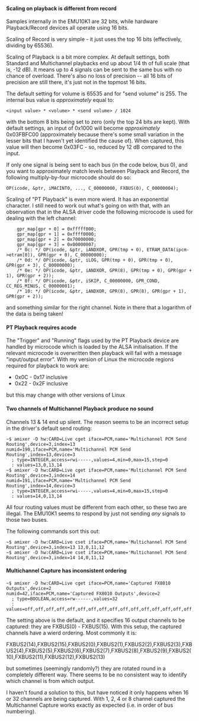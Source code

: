 #### Scaling on playback is different from record

Samples internally in the EMU10K1 are 32 bits, while hardware Playback/Record devices all operate using 16 bits.

Scaling of Record is very simple - it just uses the top 16 bits (effectively, dividing by 65536).

Scaling of Playback is a bit more complex. At default settings, both Standard and Multichannel playbacks end up about 1/4 th of full scale (that is, -12 dB). It means up to 4 signals can be
sent to the same bus with no chance of overload. There's also no loss of precision -- all 16 bits of precision are still there, it's just not in the topmost 16 bits.

The default setting for volume is 65535 and for "send volume" is 255. The internal bus value is *approximately* equal to:

```
<input value> * <volume> * <send volume> / 1024
```

with the bottom 8 bits being set to zero (only the top 24 bits are kept). With default settings, an input of 0x1000 will become *approximately* 0x03FBFC00 (approximately because there's some small
variation in the lesser bits that I haven't yet identified the cause of). When captured, this value will then become 0x03FC - so, reduced by 12 dB compared to the input.

If only one signal is being sent to each bus (in the code below, bus 0), and you want to approximately match levels between Playback and Record, the following multiply-by-four microcode should do so:

```
OP(icode, &ptr, iMACINT0, ..., C_00000000, FXBUS(0), C_00000004);
```

Scaling of "PT Playback" is even more wierd. It has an exponential character. I still need to work out what's going on with that, with an observation that in the ALSA driver code the following microcode is used for dealing with the left channel:

```
	gpr_map[gpr + 0] = 0xfffff000;
	gpr_map[gpr + 1] = 0xffff0000;
	gpr_map[gpr + 2] = 0x70000000;
	gpr_map[gpr + 3] = 0x00000007;
	/* 0c: */ OP(icode, &ptr, iANDXOR, GPR(tmp + 0), ETRAM_DATA(ipcm->etram[0]), GPR(gpr + 0), C_00000000);
	/* 0d: */ OP(icode, &ptr, iLOG, GPR(tmp + 0), GPR(tmp + 0), GPR(gpr + 3), C_00000000);
	/* 0e: */ OP(icode, &ptr, iANDXOR, GPR(8), GPR(tmp + 0), GPR(gpr + 1), GPR(gpr + 2));
	/* 0f: */ OP(icode, &ptr, iSKIP, C_00000000, GPR_COND, CC_REG_MINUS, C_00000001);
	/* 10: */ OP(icode, &ptr, iANDXOR, GPR(8), GPR(8), GPR(gpr + 1), GPR(gpr + 2));
```

and something similar for the right channel. Note in there that a logarithm of the data is being taken!

#### PT Playback requires acode

The "Trigger" and "Running" flags used by the PT Playback device are handled by microcode which is loaded by the ALSA initialisation. If the relevant microcode is overwritten then playback will fail with a message "input/output error". With my version of Linux the microcode regions required for playback to work are:

 * 0x0C - 0x17 inclusive
 * 0x22 - 0x2F inclusive

but this may change with other versions of Linux

#### Two channels of Multichannel Playback produce no sound

Channels 13 & 14 end up silent. The reason seems to be an incorrect setup in the driver's default send routing:

```
~$ amixer -D hw:CARD=Live cget iface=PCM,name='Multichannel PCM Send Routing',device=3,index=13
numid=190,iface=PCM,name='Multichannel PCM Send Routing',index=13,device=3
  ; type=INTEGER,access=rwi-----,values=4,min=0,max=15,step=0
  : values=13,0,13,14
~$ amixer -D hw:CARD=Live cget iface=PCM,name='Multichannel PCM Send Routing',device=3,index=14
numid=191,iface=PCM,name='Multichannel PCM Send Routing',index=14,device=3
  ; type=INTEGER,access=rwi-----,values=4,min=0,max=15,step=0
  : values=14,0,13,14
```

All four routing values must be different from each other, so these two are illegal. The EMU10K1 seems to respond by just not sending *any* signals to those two buses.

The following commands sort this out:

```
~$ amixer -D hw:CARD=Live cset iface=PCM,name='Multichannel PCM Send Routing',device=3,index=13 13,0,11,12
~$ amixer -D hw:CARD=Live cset iface=PCM,name='Multichannel PCM Send Routing',device=3,index=14 14,0,11,12
```

#### Multichannel Capture has inconsistent ordering

```
~$ amixer -D hw:CARD=Live cget iface=PCM,name='Captured FX8010 Outputs',device=2
numid=42,iface=PCM,name='Captured FX8010 Outputs',device=2
  ; type=BOOLEAN,access=rw------,values=32
  : values=off,off,off,off,off,off,off,off,off,off,off,off,off,off,off,off,on,on,on,on,on,on,on,on,on,on,on,on,on,on,on,on
```

The setting above is the default, and it specifies 16 output channels to be captured: they are FXBUS(0) - FXBUS(15). With this setup, the captured channels have a
wierd ordering. Most commonly it is:

FXBUS2(14),FXBUS2(15),FXBUS2(0),FXBUS2(1),FXBUS2(2),FXBUS2(3),FXBUS2(4),FXBUS2(5),FXBUS2(6),FXBUS2(7),FXBUS2(8),FXBUS2(9),FXBUS2(10),FXBUS2(11),FXBUS2(12),FXBUS2(13)

but sometimes (seemingly randomly?) they are rotated round in a completely different way. There seems to be no consistent way to identify which channel is from which output.

I haven't found a solution to this, but have noticed it only happens when 16 or 32 channels are being captured. With 1, 2, 4 or 8 channel captured the Multichannel Capture works exactly as expected (i.e. in order of bus numbering).
